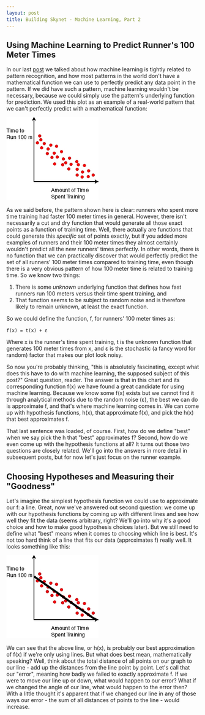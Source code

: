 ```yaml
---
layout: post
title: Building Skynet - Machine Learning, Part 2
---
```


## Using Machine Learning to Predict Runner's 100 Meter Times

In our last [post](https://arogers1.github.io/Building-Skynet-Machine-Learning/) we talked about how machine learning is tightly related to pattern recognition, and how most patterns in the world don't have a mathematical function we can use to perfectly predict any data point in the pattern. If we did have such a pattern, machine learning wouldn't be necessary, because we could simply use the pattern's underlying function for prediction. We used this plot as an example of a real-world pattern that we can't perfectly predict with a mathematical function:

![alt text](../images/scatpl_runners.png)

As we said before, the pattern shown here is clear: runners who spent more time training had faster 100 meter times in general. However, there isn't necessarily a cut and dry function that would generate all those exact points as a function of training time. Well, there actually are functions that could generate this *specific* set of points exactly, but if you added more examples of runners and their 100 meter times they almost certainly wouldn't predict all the new runners' times perfectly. In other words, there is no function that we can practically discover that would perfectly predict the set of all runners' 100 meter times compared to training time, even though there is a very obvious pattern of how 100 meter time is related to training time. So we know two things:

1. There is some *unknown* underlying function that defines how fast runners run 100 meters versus their time spent training, and
2. That function seems to be subject to random noise and is therefore likely to remain unknown, at least the exact function.

So we could define the function, f, for runners' 100 meter times as:

```
f(x) = t(x) + ε
```

Where x is the runner's time spent training, t is the unknown function that generates 100 meter times from x, and ε is the stochastic (a fancy word for random) factor that makes our plot look noisy.

So now you're probably thinking, "this is absolutely fascinating, except what does this have to do with machine learning, the supposed subject of this post?" Great question, reader. The answer is that in this chart and its corresponding function f(x) we have found a great candidate for using machine learning. Because we know some f(x) exists but we cannot find it through analytical methods due to the random noise (ε), the best we can do is approximate f, and that's where machine learning comes in. We can come up with hypothesis functions, h(x), that approximate f(x), and pick the h(x) that best approximates f.

That last sentence was loaded, of course. First, how do we define "best" when we say pick the h that "best" approximates f? Second, how do we even come up with the hypothesis functions at all? It turns out those two questions are closely related. We'll go into the answers in more detail in subsequent posts, but for now let's just focus on the runner example.

## Choosing Hypotheses and Measuring their "Goodness"

Let's imagine the simplest hypothesis function we could use to approximate our f: a line. Great, now we've answered out second question: we come up with our hypothesis functions by coming up with different lines and see how well they fit the data (seems arbitrary, right? We'll go into why it's a good choice and how to make good hypothesis choices later). But we still need to define what "best" means when it comes to choosing which line is best. It's not too hard think of a line that fits our data (approximates f) really well. It looks something like this:

![alt text](../images/scatpl_runners_line.png)

We can see that the above line, or h(x), is probably our best approximation of f(x) if we're only using lines. But what does best mean, mathematically speaking? Well, think about the total distance of all points on our graph to our line - add up the distances from the line point by point. Let's call that our "error", meaning how badly we failed to exactly approximate f. If we were to move our line up or down, what would happen to our error? What if we changed the angle of our line, what would happen to the error then? With a little thought it's apparent that if we changed our line in any of those ways our error - the sum of all distances of points to the line - would increase.
